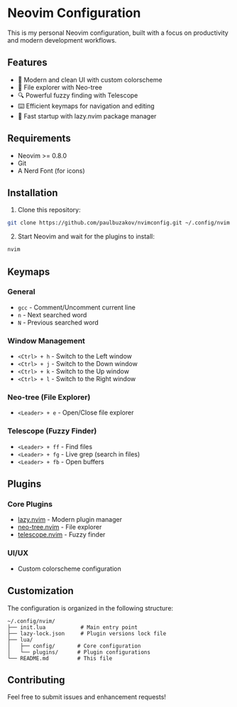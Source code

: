 # Neovim Configuration

This is my personal Neovim configuration, built with a focus on productivity and modern development workflows.

## Features

- 🎨 Modern and clean UI with custom colorscheme
- 📁 File explorer with Neo-tree
- 🔍 Powerful fuzzy finding with Telescope
- ⌨️ Efficient keymaps for navigation and editing
- 🚀 Fast startup with lazy.nvim package manager

## Requirements

- Neovim >= 0.8.0
- Git
- A Nerd Font (for icons)

## Installation

1. Clone this repository:
```bash
git clone https://github.com/paulbuzakov/nvimconfig.git ~/.config/nvim
```

2. Start Neovim and wait for the plugins to install:
```bash
nvim
```

## Keymaps

### General
- `gcc` - Comment/Uncomment current line
- `n` - Next searched word
- `N` - Previous searched word

### Window Management
- `<Ctrl> + h` - Switch to the Left window
- `<Ctrl> + j` - Switch to the Down window
- `<Ctrl> + k` - Switch to the Up window
- `<Ctrl> + l` - Switch to the Right window

### Neo-tree (File Explorer)
- `<Leader> + e` - Open/Close file explorer

### Telescope (Fuzzy Finder)
- `<Leader> + ff` - Find files
- `<Leader> + fg` - Live grep (search in files)
- `<Leader> + fb` - Open buffers

## Plugins

### Core Plugins
- [lazy.nvim](https://github.com/folke/lazy.nvim) - Modern plugin manager
- [neo-tree.nvim](https://github.com/nvim-neo-tree/neo-tree.nvim) - File explorer
- [telescope.nvim](https://github.com/nvim-telescope/telescope.nvim) - Fuzzy finder

### UI/UX
- Custom colorscheme configuration

## Customization

The configuration is organized in the following structure:
```
~/.config/nvim/
├── init.lua           # Main entry point
├── lazy-lock.json     # Plugin versions lock file
├── lua/
│   ├── config/       # Core configuration
│   └── plugins/      # Plugin configurations
└── README.md         # This file
```

## Contributing

Feel free to submit issues and enhancement requests!

